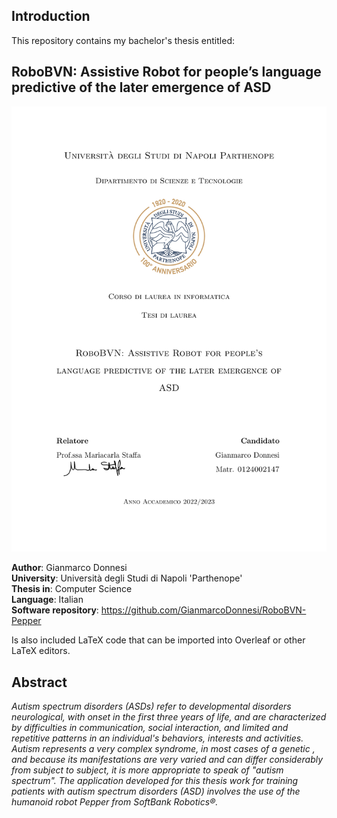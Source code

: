 ## **Introduction**

This repository contains my bachelor's thesis entitled:

## RoboBVN: Assistive Robot for people’s language predictive of the later emergence of ASD

![alt text](https://github.com/GianmarcoDonnesi/Bachelor-thesis-RoboBVN/blob/main/frontespizio.jpg?raw=true)

**Author**: Gianmarco Donnesi  
**University**: Università degli Studi di Napoli 'Parthenope'  
**Thesis in**: Computer Science  
**Language**: Italian  
**Software repository**: https://github.com/GianmarcoDonnesi/RoboBVN-Pepper

Is also included LaTeX code that can be imported into Overleaf or other LaTeX editors.

## Abstract
*Autism spectrum disorders (ASDs) refer to developmental disorders
neurological, with onset in the first three years of life, and are characterized by
difficulties in communication, social interaction, and limited and repetitive patterns
in an individual's behaviors, interests and activities. Autism
represents a very complex syndrome, in most cases of a
genetic , and because its manifestations are very varied and can differ
considerably from subject to subject, it is more appropriate to speak of "autism spectrum".
The application developed
for this thesis work for training patients with autism spectrum disorders (ASD) involves the use of the humanoid robot Pepper from SoftBank Robotics®.*
